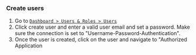   
### Create users
  1. Go to [`Dashboard > Users & Roles > Users`](https://manage.auth0.com/#/users) 
  2. Click create user and enter a valid user email and set a password. Make sure the connection is set to "Username-Password-Authentication".
  3. Once the user is created, click on the user and navigate to "Authorized Application

